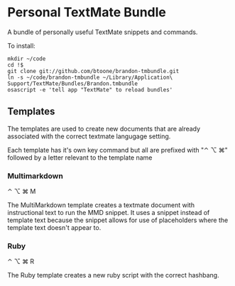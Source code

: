 # Personal TextMate Bundle #

A bundle of personally useful TextMate snippets and commands.

To install:

    mkdir ~/code
    cd !$
    git clone git://github.com/btoone/brandon-tmbundle.git
    ln -s ~/code/brandon-tmbundle ~/Library/Application\ Support/TextMate/Bundles/Brandon.tmbundle
    osascript -e 'tell app "TextMate" to reload bundles'

## Templates ##

The templates are used to create new documents that are already associated with the correct textmate langugage setting.

Each template has it's own key command but all are prefixed with "⌃ ⌥ ⌘" followed by a letter relevant to the template name

### Multimarkdown ###

⌃ ⌥ ⌘ M

The MultiMarkdown template creates a textmate document with instructional text to run the MMD snippet. It uses a snippet instead of template text because the snippet allows for use of placeholders where the template text doesn't appear to.

### Ruby ###

⌃ ⌥ ⌘ R

The Ruby template creates a new ruby script with the correct hashbang.
